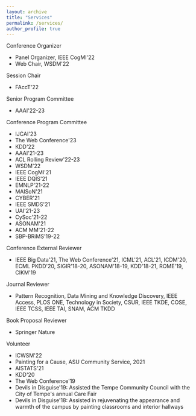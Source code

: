 ```yaml
---
layout: archive
title: "Services"
permalink: /services/
author_profile: true
---
```


Conference Organizer

*   Panel Organizer, IEEE CogMI'22
*   Web Chair, WSDM'22

Session Chair
*   FAccT'22

Senior Program Committee

*   AAAI'22-23

Conference Program Committee

*   IJCAI'23
*   The Web Conference'23
*   KDD'22
*   AAAI'21-23
*   ACL Rolling Review'22-23
*   WSDM'22
*   IEEE CogMI'21
*   IEEE DQIS'21
*   EMNLP'21-22
*   MAISoN'21
*   CYBER'21
*   IEEE SMDS'21
*   UAI'21-23
*   CySoc'21-22
*   ASONAM'21
*   ACM MM'21-22
*   SBP-BRiMS'19-22

Conference External Reviewer

*   IEEE Big Data'21, The Web Conference'21, ICML'21, ACL'21, ICDM'20, ECML PKDD'20, SIGIR'18-20, ASONAM'18-19, KDD'18-21, ROME'19, CIKM'19

Journal Reviewer

*   Pattern Recognition, Data Mining and Knowledge Discovery, IEEE Access, PLOS ONE, Technology in Society, CSUR, IEEE TKDE, COSE, IEEE TCSS, IEEE TAI, SNAM, ACM TKDD

Book Proposal Reviewer

*   Springer Nature

Volunteer

*   ICWSM'22
*   Painting for a Cause, ASU Community Service, 2021
*   AISTATS'21
*   KDD'20
*   The Web Conference'19
*   Devils in Disguise'19: Assisted the Tempe Community Council with the City of Tempe's annual Care Fair
*   Devils in Disguise'18: Assisted in rejuvenating the appearance and warmth of the campus by painting classrooms and interior hallways
